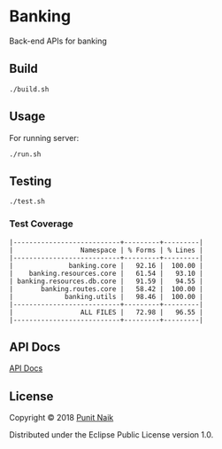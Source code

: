 # Banking

Back-end APIs for banking

## Build

```
./build.sh
```

## Usage

For running server:
```
./run.sh
```

## Testing

```
./test.sh
```

### Test Coverage

```
|---------------------------+---------+---------|
|                 Namespace | % Forms | % Lines |
|---------------------------+---------+---------|
|              banking.core |   92.16 |  100.00 |
|    banking.resources.core |   61.54 |   93.10 |
| banking.resources.db.core |   91.59 |   94.55 |
|       banking.routes.core |   58.42 |  100.00 |
|             banking.utils |   98.46 |  100.00 |
|---------------------------+---------+---------|
|                 ALL FILES |   72.98 |   96.55 |
|---------------------------+---------+---------|
```

## API Docs

[API Docs](https://punit-naik.github.io/banking/)

## License

Copyright © 2018 [Punit Naik](https://github.com/punit-naik)

Distributed under the Eclipse Public License version 1.0.
